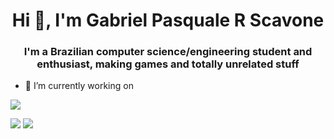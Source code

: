 <h1 align="center">Hi 👋, I'm Gabriel Pasquale R Scavone</h1>
<h3 align="center">I'm a Brazilian computer science/engineering student and enthusiast, making games and totally unrelated stuff</h3>

- 🔭 I’m currently working on

[![](https://github-readme-stats.vercel.app/api/pin/?username=heymity&repo=MolecularLibCore&theme=dark)](https://github.com/Heymity/MolecularLibCore)

![](https://github-readme-stats.vercel.app/api?username=heymity&show_icons=true&theme=dark)
![](https://github-readme-stats.vercel.app/api/top-langs/?username=heymity&layout=compact&theme=dark)
<!--p>
<p style="float: left"><img align="left" src="https://github-readme-stats.vercel.app/api?username=heymity&show_icons=true&theme=dark" alt="heymity" /></p>
<p style="float: right">&nbsp;<img align="left" src="https://github-readme-stats.vercel.app/api/top-langs/?username=heymity&layout=compact&theme=dark" alt="heymity" /></p>
</p-->  

